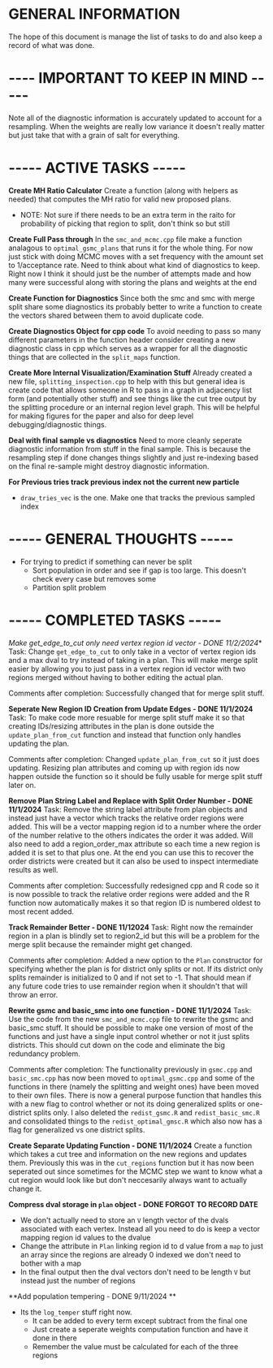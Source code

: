 # GENERAL INFORMATION

The hope of this document is manage the list of tasks to do and also keep a record of what was done. 

# ---- IMPORTANT TO KEEP IN MIND -----
Note all of the diagnostic information is accurately updated to account for a resampling. When the weights are really low variance it doesn't really matter but just take that with a grain of salt for everything. 


# ----- ACTIVE TASKS -----



**Create MH Ratio Calculator**
Create a function (along with helpers as needed) that computes the MH ratio for valid new proposed plans.
- NOTE: Not sure if there needs to be an extra term in the raito for probability of picking that region to split, don't think so but still

**Create Full Pass through**
In the `smc_and_mcmc.cpp` file make a function analagous to `optimal_gsmc_plans` that runs it for the whole thing. For now just stick with doing MCMC moves with a set frequency with the amount set to 1/acceptance rate. Need to think about what kind of diagnostics to keep. Right now I think it should just be the number of attempts made and how many were successful along with storing the plans and weights at the end 

**Create Function for Diagnostics**
Since both the smc and smc with merge split share some diagnostics its probably better to write a function to create the vectors shared between them to avoid duplicate code.


**Create Diagnostics Object for cpp code**
To avoid needing to pass so many different parameters in the function header consider creating a new diagnostic class in cpp which serves as a wrapper for all the diagnostic things that are collected in the `split_maps` function. 



**Create More Internal Visualization/Examination Stuff**
Already created a new file, `splitting_inspection.cpp` to help with this but general idea is create code that allows someone in R to pass in a graph in adjacency list form (and potentially other stuff) and see things like the cut tree output by the splitting procedure or an internal region level graph. This will be helpful for making figures for the paper and also for deep level debugging/diagnostic things.  

**Deal with final sample vs diagnostics**
Need to more cleanly seperate diagnostic information from stuff in the final sample. This is because the resampling step if done changes things slightly and just re-indexing based on the final re-sample might destroy diagnostic information. 




**For Previous tries track previous index not the current new particle**
- `draw_tries_vec` is the one. Make one that tracks the previous sampled index



# ----- GENERAL THOUGHTS -----

- For trying to predict if something can never be split
    - Sort population in order and see if gap is too large. This doesn't check every case but removes some
    - Partition split problem 

# ----- COMPLETED TASKS -----

**Make get_edge_to_cut only need vertex region id vector* - DONE 11/2/2024**
Task: Change `get_edge_to_cut` to only take in a vector of vertex region ids and a max dval to try instead of taking in a plan. This will make merge split easier by allowing you to just pass in a vertex region id vector with two regions merged without having to bother editing the actual plan.

Comments after completion: Successfully changed that for merge split stuff.

**Seperate New Region ID Creation from Update Edges - DONE 11/1/2024**
Task: To make code more resuable for merge split stuff make it so that creating IDs/resizing attributes in the plan is done outside the `update_plan_from_cut` function and instead that function only handles updating the plan. 

Comments after completion: Changed `update_plan_from_cut` so it just does updating. Resizing plan attributes and coming up with region ids now happen outside the function so it should be fully usable for merge split stuff later on.

**Remove Plan String Label and Replace with Split Order Number - DONE 11/1/2024**
Task: Remove the string label attribute from plan objects and instead just have a vector which tracks the relative order regions were added. This will be a vector mapping region id to a number where the order of the number relative to the others indicates the order it was added. Will also need to add a region_order_max attribute so each time a new region is added it is set to that plus one. At the end you can use this to recover the order districts were created but it can also be used to inspect intermediate results as well. 

Comments after completion: Successfully redesigned cpp and R code so it is now possible to track the relative order regions were added and the R function now automatically makes it so that region ID is numbered oldest to most recent added.

**Track Remainder Better - DONE 11/12024**
Task: Right now the remainder region in a plan is blindly set to region2_id but this will be a problem for the merge split because the remainder might get changed. 

Comments after completion: Added a new option to the `Plan` constructor for specifying whether the plan is for district only splits or not. If its district only splits remainder is initialized to 0 and if not set to -1. That should mean if any future code tries to use remainder region when it shouldn't that will throw an error.

**Rewrite gsmc and basic_smc into one function - DONE 11/1/2024**
Task: Use the code from the new `smc_and_mcmc.cpp` file to rewrite the gsmc and basic_smc stuff. It should be possible to make one version of most of the functions and just have a single input control whether or not it just splits districts. This should cut down on the code and eliminate the big redundancy problem. 

Comments after completion: The functionality previously in `gsmc.cpp` and `basic_smc.cpp` has now been moved to `optimal_gsmc.cpp` and some of the functions in there (namely the splitting and weight ones) have been moved to their own files. There is now a general purpose function that handles this with a new flag to control whether or not its doing generalized splits or one-district splits only. I also deleted the `redist_gsmc.R` and `redist_basic_smc.R` and consolidated things to the `redist_optimal_gmsc.R` which also now has a flag for generalized vs one district splits.

**Create Separate Updating Function - DONE 11/1/2024**
Create a function which takes a cut tree and information on the new regions and updates them. Previously this was in the `cut_regions` function but it has now been seperated out since sometimes for the MCMC step we want to know what a cut region would look like but don't neccesarily always want to actually change it. 


**Compress dval storage in `plan` object - DONE FORGOT TO RECORD DATE**
-   We don't actually need to store an `V` length vector of the dvals associated with each vertex. Instead all you need to do is keep a vector mapping region id values to the dvalue 
-   Change the attribute in `Plan` linking region id to d value from a `map` to just an array since the regions are already 0 indexed we don't need to bother with a map
-   In the final output then the dval vectors don't need to be length `V` but instead just the number of regions 


**Add population tempering - DONE 9/11/2024 **
- Its the `log_temper` stuff right now. 
    - It can be added to every term except subtract from the final one 
    - Just create a seperate weights computation function and have it done in there
    - Remember the value must be calculated for each of the three regions
